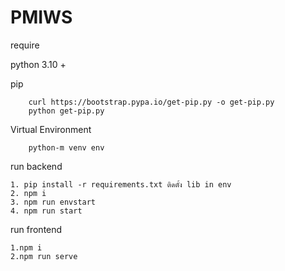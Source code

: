 # PMIWS

require

python 3.10 +

pip  

        curl https://bootstrap.pypa.io/get-pip.py -o get-pip.py
        python get-pip.py
        
Virtual Environment  

        python-m venv env

run backend
    
    1. pip install -r requirements.txt ติดตั้ง lib in env
    2. npm i
    3. npm run envstart  
    4. npm run start

run frontend
    
    1.npm i
    2.npm run serve
    
